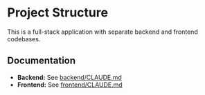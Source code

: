 # Project Structure

This is a full-stack application with separate backend and frontend codebases.

## Documentation

- **Backend:** See [backend/CLAUDE.md](backend/CLAUDE.md)
- **Frontend:** See [frontend/CLAUDE.md](frontend/CLAUDE.md)
